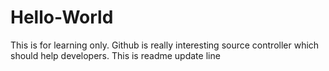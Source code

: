 # Hello-World
This is for learning only.
Github is really interesting source controller which should help developers.
This is readme update line
